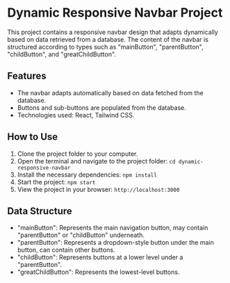 # Dynamic Responsive Navbar Project

This project contains a responsive navbar design that adapts dynamically based on data retrieved from a database. The content of the navbar is structured according to types such as "mainButton", "parentButton", "childButton", and "greatChildButton".

## Features

- The navbar adapts automatically based on data fetched from the database.
- Buttons and sub-buttons are populated from the database.
- Technologies used: React, Tailwind CSS.

## How to Use

1. Clone the project folder to your computer.
2. Open the terminal and navigate to the project folder: `cd dynamic-responsive-navbar`
3. Install the necessary dependencies: `npm install`
4. Start the project: `npm start`
5. View the project in your browser: `http://localhost:3000`

## Data Structure

- "mainButton": Represents the main navigation button, may contain "parentButton" or "childButton" underneath.
- "parentButton": Represents a dropdown-style button under the main button, can contain other buttons.
- "childButton": Represents buttons at a lower level under a "parentButton".
- "greatChildButton": Represents the lowest-level buttons.

